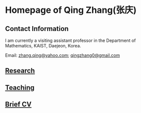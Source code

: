 # Homepage of Qing Zhang(张庆)

<meta name="google-site-verification" content="0giyCWE_wh7Xdvrioq7HFSE4Dyhsdl4GVdRTq-tWQb0" />

## Contact Information

I am currently a visiting assistant professor in the Department of Mathematics, KAIST, Daejeon, Korea.
 
Email: zhang.qing@yahoo.com; qingzhang0@gmail.com


## [Research](https://zhang1649.github.io/research.html)

## [Teaching](https://zhang1649.github.io/teaching.html)

## [Brief CV](https://zhang1649.github.io/CV.html)




<p style="margin-bottom:3cm;"> </p>


<script type='text/javascript' id='clustrmaps' src='//cdn.clustrmaps.com/map_v2.js?cl=ffffff&w=200&t=n&d=JG6HC4kf1JwpVziEF_V3GB1ZWz2EenPJJKK5KRrw1I8&co=2d78ad&cmo=3acc3a&cmn=ff5353&ct=ffffff'></script>

